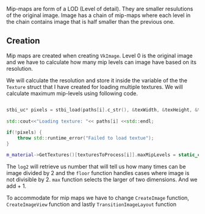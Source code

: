 Mip-maps are form of a LOD (Level of detail). They are smaller resulutions of the original image. Image has a chain of mip-maps where each level in the chain contains image that is half smaller than the previous one.

## Creation

Mip maps are created when creating `VkImage`. Level 0 is the original image and we have to calculate how many mip levels can image have based on its resolution. 

We will calculate the resolution and store it inside the variable of the the `Texture` struct that I have created for loading multiple textures. We will calculate maximum mip-levels using following code.

```c++

stbi_uc* pixels = stbi_load(paths[i].c_str(), &texWidth, &texHeight, &texChanels, STBI_rgb_alpha);  
  
std::cout<<"Loading texture: "<< paths[i] <<std::endl;  
  
if(!pixels) {  
    throw std::runtime_error("Failed to load textue");  
}

m_material->GetTextures()[texturesToProcess[i]].maxMipLevels = static_cast<uint32_t>(std::floor(std::log2(std::max(texWidth,texHeight)))) + 1;;
```

The `log2` will retrieve us number that will tell us how many times can be image divided by 2 and the `floor` function handles cases where image is not divisible by 2. `max` function selects the larger of two dimensions. And we add + 1.

To accommodate for mip maps we have to change `CreateImage` function, `CreateImageView` function and lastly `TransitionImageLayout` function


